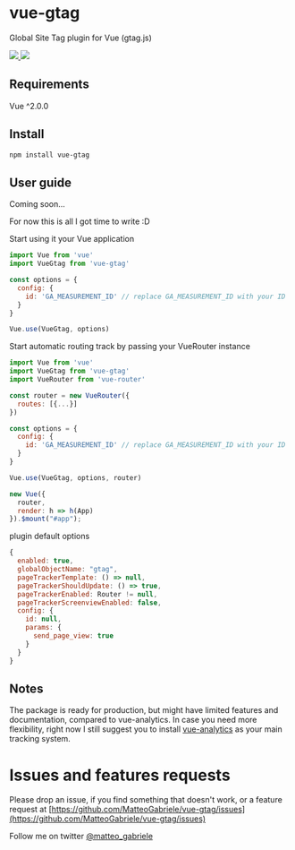 # vue-gtag

Global Site Tag plugin for Vue (gtag.js)

<p>
<a href="https://badge.fury.io/js/vue-gtag">
 <img src="https://badge.fury.io/js/vue-gtag.svg" />
<a/>

 <img src="https://img.shields.io/badge/size-1.80kB-brightgreen.svg" />
</p>

## Requirements

Vue ^2.0.0

## Install

```bash
npm install vue-gtag
```

## User guide

Coming soon...

For now this is all I got time to write :D

Start using it your Vue application
```js
import Vue from 'vue'
import VueGtag from 'vue-gtag'

const options = {
  config: {
    id: 'GA_MEASUREMENT_ID' // replace GA_MEASUREMENT_ID with your ID
  }
}

Vue.use(VueGtag, options)
```

Start automatic routing track by passing your VueRouter instance

```js
import Vue from 'vue'
import VueGtag from 'vue-gtag'
import VueRouter from 'vue-router'

const router = new VueRouter({
  routes: [{...}]
})

const options = {
  config: {
    id: 'GA_MEASUREMENT_ID' // replace GA_MEASUREMENT_ID with your ID
  }
}

Vue.use(VueGtag, options, router)

new Vue({
  router,
  render: h => h(App)
}).$mount("#app");
```

plugin default options

```js
{
  enabled: true,
  globalObjectName: "gtag",
  pageTrackerTemplate: () => null,
  pageTrackerShouldUpdate: () => true,
  pageTrackerEnabled: Router != null,
  pageTrackerScreenviewEnabled: false,
  config: {
    id: null,
    params: {
      send_page_view: true
    }
  }
}
```

## Notes
The package is ready for production, but might have limited features and documentation, compared to vue-analytics. In case you need more flexibility, right now I still suggest you to install [vue-analytics](https://github.com/MatteoGabriele/vue-analytics) as your main tracking system.

# Issues and features requests

Please drop an issue, if you find something that doesn't work, or a feature request at [https://github.com/MatteoGabriele/vue-gtag/issues](https://github.com/MatteoGabriele/vue-gtag/issues)

Follow me on twitter [@matteo\_gabriele](https://twitter.com/matteo_gabriele)
